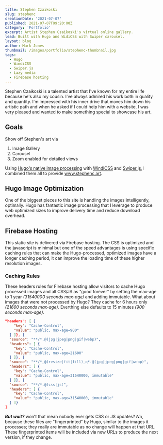 ```yaml
---
title: Stephen Czaikoski
slug: stephenc
creationDate: '2021-07-07'
published: 2021-07-07T09:20:00Z
category: 'Portfolio'
excerpt: Artist Stephen Czaikoski's virtual online gallery.
lead: Built with Hugo and WidiCSS with Swiper carousel.
layout: blog
author: Mark Jones
thumbnail: /images/portfolio/stephenc-thumbnail.jpg
tags:
  - Hugo
  - WindiCSS
  - Swiper.js
  - Lazy media
  - Firebase hosting
---
```


Stephen Czaikoski is a talented artist that I've known for my entire life because he's also my cousin. I've always admired his work both in quality and quantity. I'm impressed with his inner drive that moves him down his artistic path and when he asked if I could help him with a website, I was very pleased and wanted to make something special to showcase his art.

## Goals

Show off Stephen's art via

1. Image Gallery
1. Carousel
1. Zoom enabled for detailed views

Using [Hugo's native image processing](https://gohugo.io/content-management/image-processing/) with [WindiCSS](https://windicss.org/) and [Swiper.js](https://swiperjs.com/), I combined them all to provide www.stephenc.art.

## Hugo Image Optimization

One of the biggest pieces to this site is handling the images intelligently, optimally. Hugo has fantastic image processing that I leverage to produce web optimized sizes to improve delivery time and reduce download overhead.

## Firebase Hosting

This static site is delivered via Firebase hosting. The CSS is optimized and the javascript is minimal but one of the speed advantages is using specific caching rules that can make the Hugo-processed, optimized images have a longer caching period, it can improve the loading time of these higher resolution images.

### Caching Rules

These headers rules for Firebase hosting allow visitors to cache Hugo processed images and all CSS/JS as "good forever" by setting the max-age to 1 year *(31540000 seconds max-age)* and adding immutable. What about images that were not processed by Hugo? They cache for 6 hours only *(21600 seconds max-age)*. Everthing else defaults to 15 minutes *(900 seconds max-age)*.

``` json
"headers": [ {
    "key": "Cache-Control",
    "value": "public, max-age=900"
  } ]}, {
  "source": "**/*.@(jpg|jpeg|png|gif|webp)", 
  "headers": [ {
    "key": "Cache-Control",
    "value": "public, max-age=21600"
  } ]}, {
  "source": "**/*_@(resize|fit|fill)_q*.@(jpg|jpeg|png|gif|webp)", 
  "headers": [ {
    "key": "Cache-Control",
    "value": "public, max-age=31540000, immutable"
  } ]}, {
  "source": "**/*.@(css|js)", 
  "headers": [ {
    "key": "Cache-Control",
    "value": "public, max-age=31540000, immutable"
  } ]}
]
```

***But wait‽*** won't that mean nobody ever gets CSS or JS updates? *No,* because these files are "fingerprinted" by Hugo, similar to the images it processes; they really are immutable as no change will happen at that URL. These fingerprinted items will be included via new URLs to produce the next version, if they change.

